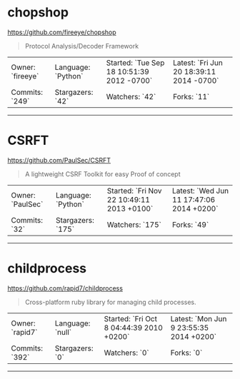 # chopshop

https://github.com/fireeye/chopshop
<blockquote>
Protocol Analysis/Decoder Framework
</blockquote>

<table>
<tr><td>Owner: `fireeye`</td>
    <td>Language: `Python`</td>
    <td>Started: `Tue Sep 18 10:51:39 2012 -0700`</td>
    <td>Latest: `Fri Jun 20 18:39:11 2014 -0700`</td></tr>
<tr><td>Commits: `249`</td>
    <td>Stargazers: `42`</td>
    <td>Watchers: `42`</td>
    <td>Forks: `11`</td></tr>
</table>

---

# CSRFT

https://github.com/PaulSec/CSRFT
<blockquote>
A lightweight CSRF Toolkit for easy Proof of concept
</blockquote>

<table>
<tr><td>Owner: `PaulSec`</td>
    <td>Language: `Python`</td>
    <td>Started: `Fri Nov 22 10:49:11 2013 +0100`</td>
    <td>Latest: `Wed Jun 11 17:47:06 2014 +0200`</td></tr>
<tr><td>Commits: `32`</td>
    <td>Stargazers: `175`</td>
    <td>Watchers: `175`</td>
    <td>Forks: `49`</td></tr>
</table>

---

# childprocess

https://github.com/rapid7/childprocess
<blockquote>
Cross-platform ruby library for managing child processes.
</blockquote>

<table>
<tr><td>Owner: `rapid7`</td>
    <td>Language: `null`</td>
    <td>Started: `Fri Oct 8 04:44:39 2010 +0200`</td>
    <td>Latest: `Mon Jun 9 23:55:35 2014 +0200`</td></tr>
<tr><td>Commits: `392`</td>
    <td>Stargazers: `0`</td>
    <td>Watchers: `0`</td>
    <td>Forks: `0`</td></tr>
</table>

---

